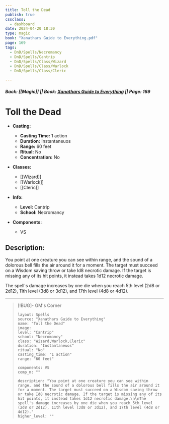 ```yaml
---
title: Toll the Dead
publish: true
cssclass:
  - dashboard
date: 2024-04-20 18:30
type: magic
book: "Xanathars Guide to Everything.pdf"
page: 169
tags:
  - DnD/Spells/Necromancy
  - DnD/Spells/Cantrip
  - DnD/Spells/Class/Wizard
  - DnD/Spells/Class/Warlock
  - DnD/Spells/Class/Cleric

---
```


##### Back: [[Magic]] || Book: [Xanathars Guide to Everything](https://drive.google.com/drive/folders/1O5bhpYizcIT5xxAoLOuzCRht_PVS7VSG?usp=sharing) || Page: 169

# Toll the Dead

- **Casting:**
    - **Casting Time:** 1 action
    - **Duration:** Instantaneuos
    - **Range:** 60 feet
    - **Ritual:** No
    - **Concentration:** No
- **Classes:**
    - [[Wizard]]
    - [[Warlock]]
    - [[Cleric]]

- **Info:**
    - **Level:** Cantrip
    - **School:** Necromancy
- **Components:**
    - VS


## Description:
You point at one creature you can see within range, and the sound of a dolorous bell fills the air around it for a moment. The target must succeed on a Wisdom saving throw or take Id8 necrotic damage. If the target is missing any of its hit points, it instead takes 1d12 necrotic damage.

The spell's damage increases by one die when you reach 5th level (2d8 or 2d12), 11th level (3d8 or 3d12), and 17th level (4d8 or 4d12).



---

> [!BUG]- GM's Corner
>
> ```statblock
> layout: Spells
> source: "Xanathars Guide to Everything"
> name: "Toll the Dead"
> image: 
> level: "Cantrip"
> school: "Necromancy"
> class: "Wizard,Warlock,Cleric"
> duration: "Instantaneuos"
> ritual: "No"
> casting_time: "1 action"
> range: "60 feet"
>
> components: VS
> comp_m: ""
>
> description: "You point at one creature you can see within range, and the sound of a dolorous bell fills the air around it for a moment. The target must succeed on a Wisdom saving throw or take Id8 necrotic damage. If the target is missing any of its hit points, it instead takes 1d12 necrotic damage.\n\nThe spell's damage increases by one die when you reach 5th level (2d8 or 2d12), 11th level (3d8 or 3d12), and 17th level (4d8 or 4d12)."
> higher_level: ""
> ```
